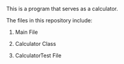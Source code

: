 This is a program that serves as a calculator.

The files in this repository include:

1) Main File

2) Calculator Class

3) CalculatorTest File

